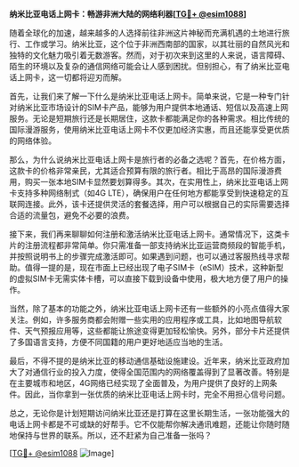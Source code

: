 **纳米比亚电话上网卡：畅游非洲大陆的网络利器[[TG💪+ @esim1088](https://t.me/s/esim1088)]**

随着全球化的加速，越来越多的人选择前往非洲这片神秘而充满机遇的土地进行旅行、工作或学习。纳米比亚，这个位于非洲西南部的国家，以其壮丽的自然风光和独特的文化魅力吸引着无数游客。然而，对于初次来到这里的人来说，语言障碍、陌生的环境以及复杂的通信网络可能会让人感到困扰。但别担心，有了纳米比亚电话上网卡，这一切都将迎刃而解。

首先，让我们来了解一下什么是纳米比亚电话上网卡。简单来说，它是一种专门针对纳米比亚市场设计的SIM卡产品，能够为用户提供本地通话、短信以及高速上网服务。无论是短期旅行还是长期居住，这款卡都能满足你的各种需求。相比传统的国际漫游服务，使用纳米比亚电话上网卡不仅更加经济实惠，而且还能享受更优质的网络体验。

那么，为什么说纳米比亚电话上网卡是旅行者的必备之选呢？首先，在价格方面，这款卡的价格非常亲民，尤其适合预算有限的旅行者。相比于高昂的国际漫游费用，购买一张本地SIM卡显然要划算得多。其次，在实用性上，纳米比亚电话上网卡支持多种网络制式（如4G LTE），确保用户在任何地方都能享受到快速稳定的互联网连接。此外，该卡还提供灵活的套餐选择，用户可以根据自己的实际需要选择合适的流量包，避免不必要的浪费。

接下来，我们再来聊聊如何注册和激活纳米比亚电话上网卡。通常情况下，这类卡片的注册流程都非常简单。你只需准备一部支持纳米比亚运营商频段的智能手机，并按照说明书上的步骤完成激活即可。如果遇到问题，也可以通过客服热线寻求帮助。值得一提的是，现在市面上已经出现了电子SIM卡（eSIM）技术，这种新型的虚拟SIM卡无需实体卡槽，可以直接下载到设备中使用，极大地方便了用户的操作。

当然，除了基本的功能之外，纳米比亚电话上网卡还有一些额外的小亮点值得大家关注。例如，许多服务商都会附赠一些实用的应用程序或工具，比如地图导航软件、天气预报应用等，这些都能让旅途变得更加轻松愉快。另外，部分卡片还提供了多国语言支持，方便不同国籍的用户更好地适应当地的生活。

最后，不得不提的是纳米比亚的移动通信基础设施建设。近年来，纳米比亚政府加大了对通信行业的投入力度，使得全国范围内的网络覆盖得到了显著改善。特别是在主要城市和地区，4G网络已经实现了全面普及，为用户提供了良好的上网条件。因此，当你拿到一张优质的纳米比亚电话上网卡时，完全不用担心信号问题。

总之，无论你是计划短期访问纳米比亚还是打算在这里长期生活，一张功能强大的电话上网卡都是不可或缺的好帮手。它不仅能帮你解决通讯难题，还能让你随时随地保持与世界的联系。所以，还不赶紧为自己准备一张吗？

[[TG💪+ @esim1088](https://t.me/s/esim1088) ![Image](https://i.postimg.cc/4NQfJmqS/Snipaste-2025-05-13-00-14-12.png)]